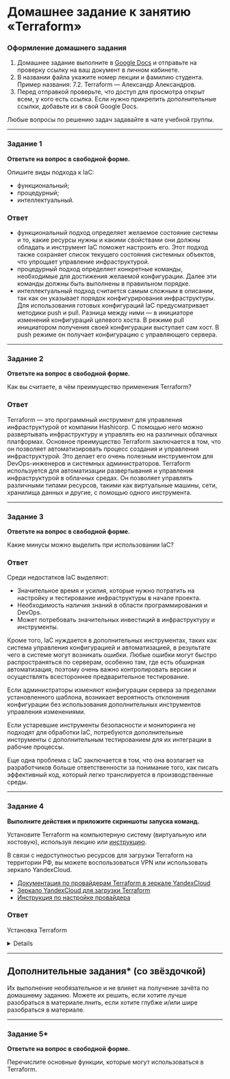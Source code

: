 # Домашнее задание к занятию «Terraform»


### Оформление домашнего задания

1. Домашнее задание выполните в [Google Docs](https://docs.google.com/) и отправьте на проверку ссылку на ваш документ в личном кабинете.  
1. В названии файла укажите номер лекции и фамилию студента. Пример названия: 7.2. Terraform — Александр Александров.
1. Перед отправкой проверьте, что доступ для просмотра открыт всем, у кого есть ссылка. Если нужно прикрепить дополнительные ссылки, добавьте их в свой Google Docs.

Любые вопросы по решению задач задавайте в чате учебной группы.

---

### Задание 1

**Ответьте на вопрос в свободной форме.**

Опишите виды подхода к IaC:

 * функциональный;
 * процедурный;
 * интеллектуальный.

### Ответ

 * функциональный подход определяет желаемое состояние системы и то, какие ресурсы  нужны и какими свойствами они должны обладать и инструмент IaC поможет настроить его. Этот подход также сохраняет список текущего состояния системных объектов, что упрощает управление инфраструктурой.
 * процедурный подход определяет конкретные команды, необходимые для достижения желаемой конфигурации. Далее эти команды должны быть выполнены в правильном порядке.
 * интеллектуальный подход считается самым сложным в описании, так как он указывает порядок конфигурирования инфраструктуры. Для использования готовых конфигураций IaC предусматривает методики push и pull. Разница между ними — в инициаторе изменений конфигураций целевого хоста. В режиме pull инициатором получения своей конфигурации выступает сам хост. В push режиме он получает конфигурацию с управляющего сервера.

---

### Задание 2

**Ответьте на вопрос в свободной форме.**

Как вы считаете, в чём преимущество применения Terraform?

### Ответ

Terraform — это программный инструмент для управления инфраструктурой от компании Hashicorp. С помощью него можно развертывать инфраструктуру и управлять ею на различных облачных платформах. Основное преимущество Terraform заключается в том, что он позволяет автоматизировать процесс создания и управления инфраструктурой. Это делает его очень полезным инструментом для DevOps-инженеров и системных администраторов. 
Terraform используется для автоматизации развертывания и управления инфраструктурой в облачных средах. Он позволяет управлять различными типами ресурсов, такими как виртуальные машины, сети, хранилища данных и другие, с помощью одного инструмента.

---

### Задание 3

**Ответьте на вопрос в свободной форме.**

Какие минусы можно выделить при использовании IaC?

### Ответ

Среди недостатков IaC выделяют:
* Значительное время и усилия, которые нужно потратить на настройку и тестирование инфраструктуры в начале проекта.
* Необходимость наличия знаний в области программирования и DevOps.
* Может потребовать значительных инвестиций в инфраструктуру и инструменты.

Кроме того, IaC нуждается в дополнительных инструментах, таких как система управления конфигурацией и автоматизацией, в результате чего в системе могут возникать ошибки. Любые ошибки могут быстро распространяться по серверам, особенно там, где есть обширная автоматизация, поэтому очень важно контролировать версии и осуществлять всестороннее предварительное тестирование.

Если администраторы изменяют конфигурации сервера за пределами установленного шаблона, возникает вероятность отклонения конфигурации без использования дополнительных инструментов управления изменениями. 

Если устаревшие инструменты безопасности и мониторинга не подходят для обработки IaC, потребуются дополнительные инструменты с дополнительным тестированием для их интеграции в рабочие процессы.

Еще одна проблема с IaC заключается в том, что она возлагает на разработчиков больше ответственности за понимание того, как писать эффективный код, который легко транслируется в производственные среды.

---

### Задание 4

**Выполните действия и приложите скриншоты запуска команд.**

Установите Terraform на компьютерную систему (виртуальную или хостовую), используя лекцию или [инструкцию](https://learn.hashicorp.com/tutorials/terraform/install-cli).    

В связи с недоступностью ресурсов для загрузки Terraform на территории РФ, вы можете  воспользоваться VPN или использовать зеркало YandexCloud.   
- [Документация по провайдерам Terraform в зеркале YandexCloud](https://registry.tfpla.net/browse/providers)   
- [Зеркало YandexCloud для загрузки Terraform](https://hashicorp-releases.yandexcloud.net/terraform/)    
- [Инструкция по настройке провайдера](https://cloud.yandex.ru/docs/tutorials/infrastructure-management/terraform-quickstart#configure-terraform)  


### Ответ

Установка Terraform

<details>
  
![image](https://github.com/Ivashka80/Netology/assets/121082757/ea9e04e1-2546-4810-899f-88d01d6c3d33)

![image](https://github.com/Ivashka80/Netology/assets/121082757/e69fe38b-9094-48cc-a407-a9520d00a7bb)

![image](https://github.com/Ivashka80/Netology/assets/121082757/96dd55b6-c68e-4652-9316-391e73903cdd)

</details>


---

## Дополнительные задания* (со звёздочкой)

Их выполнение необязательное и не влияет на получение зачёта по домашнему заданию. Можете их решить, если хотите лучше разобраться в материале.лнить, если хотите глубже и/или шире разобраться в материале.

---

### Задание 5*

**Ответьте на вопрос в свободной форме.**

Перечислите основные функции, которые могут использоваться в Terraform. 

